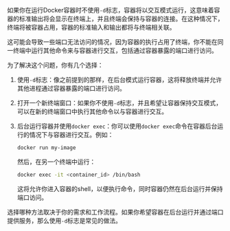 如果你在运行Docker容器时不使用`-d`标志，容器将以交互模式运行，这意味着容器的标准输出将会显示在终端上，并且终端会保持与容器的连接。在这种情况下，终端将被容器占用，容器的标准输入和输出都将与终端相关联。

这可能会导致一些端口无法访问的情况，因为容器的执行占用了终端，你不能在同一终端中运行其他命令来与容器进行交互，包括通过容器暴露的端口进行访问。

为了解决这个问题，你有几个选择：

1. 使用`-d`标志：像之前提到的那样，在后台模式运行容器，这将释放终端并允许其他进程通过容器暴露的端口进行访问。

2. 打开一个新终端窗口：如果你不使用`-d`标志，并且希望让容器保持交互模式，可以在新的终端窗口中执行其他命令以与容器进行交互。

3. 后台运行容器并使用`docker exec`：你可以使用`docker exec`命令在容器后台运行的情况下与容器进行交互。例如：

   ```bash
   docker run my-image
   ```

   然后，在另一个终端中运行：

   ```bash
   docker exec -it <container_id> /bin/bash
   ```

   这将允许你进入容器的shell，以便执行命令，同时容器仍然在后台运行并保持端口访问。

选择哪种方法取决于你的需求和工作流程。如果你希望容器在后台运行并通过端口提供服务，那么使用`-d`标志是常见的做法。